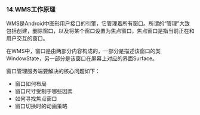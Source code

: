 ### 14.WMS工作原理

WMS是Android中图形用户接口的引擎，它管理着所有窗口。所谓的“管理”大致包括创建，删除窗口，以及将某个窗口设置为焦点窗口，焦点窗口是指当前正在和用户交互的窗口。

在WMS中，窗口是由两部分内容构成的，一部分是描述该窗口的类WindowState，另一部分是该窗口在屏幕上对应的界面Surface。

窗口管理服务端要解决的核心问题如下：

+ 窗口如何布局
+ 窗口尺寸受制于哪些因素
+ 如何寻找焦点窗口
+ 窗口切换时的动画策略